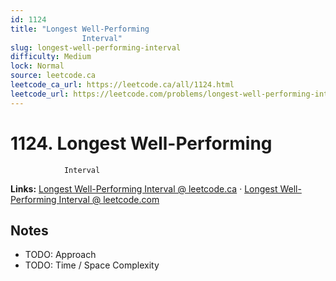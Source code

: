 ```yaml
--- 
id: 1124
title: "Longest Well-Performing
                Interval"
slug: longest-well-performing-interval
difficulty: Medium
lock: Normal
source: leetcode.ca
leetcode_ca_url: https://leetcode.ca/all/1124.html
leetcode_url: https://leetcode.com/problems/longest-well-performing-interval/
---
```


# 1124. Longest Well-Performing
                Interval

**Links:** [Longest Well-Performing
                Interval @ leetcode.ca](https://leetcode.ca/all/1124.html) · [Longest Well-Performing
                Interval @ leetcode.com](https://leetcode.com/problems/longest-well-performing-interval/)

## Notes
- TODO: Approach
- TODO: Time / Space Complexity
